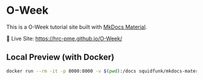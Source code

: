 # O-Week

This is a O-Week tutorial site built with [MkDocs Material](https://squidfunk.github.io/mkdocs-material/).

📖 Live Site: https://hrc-pme.github.io/O-Week/

## Local Preview (with Docker)

```bash
docker run --rm -it -p 8000:8000 -v $(pwd):/docs squidfunk/mkdocs-material
```